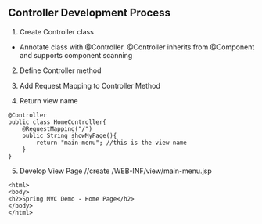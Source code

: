 ## Controller Development Process 
1. Create Controller class 
- Annotate class with @Controller. @Controller inherits from @Component and supports component scanning 

2. Define Controller method 

3. Add Request Mapping to Controller Method 

4. Return view name 
```
@Controller
public class HomeController{ 
    @RequestMapping("/")
    public String showMyPage(){
        return "main-menu"; //this is the view name 
    }
}
```
5. Develop View Page 
//create /WEB-INF/view/main-menu.jsp
```
<html>
<body>
<h2>Spring MVC Demo - Home Page</h2>
</body>
</html>
```